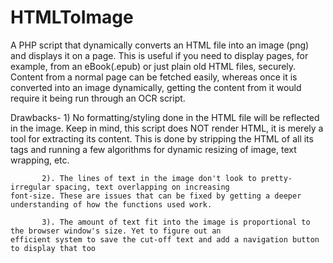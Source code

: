 HTMLToImage
===========

A PHP script that dynamically converts an HTML file into an image (png) and displays it on a page. 
This is useful if you need to display pages, for example, from an eBook(.epub) or just plain old HTML files, securely. Content from a normal page can be fetched easily, whereas once it is converted into an image dynamically, getting the content from it would require it being run through an OCR script. 

Drawbacks- 
            1) No formatting/styling done in the HTML file will be reflected in the image. Keep in mind, this script does
            NOT render HTML, it is merely a tool for extracting its content. This is done by stripping the HTML of all its
            tags and running a few algorithms for dynamic resizing of image, text wrapping, etc. 
            
           2). The lines of text in the image don't look to pretty- irregular spacing, text overlapping on increasing                  font-size. These are issues that can be fixed by getting a deeper understanding of how the functions used work.
           
           3). The amount of text fit into the image is proportional to the browser window's size. Yet to figure out an                efficient system to save the cut-off text and add a navigation button to display that too
